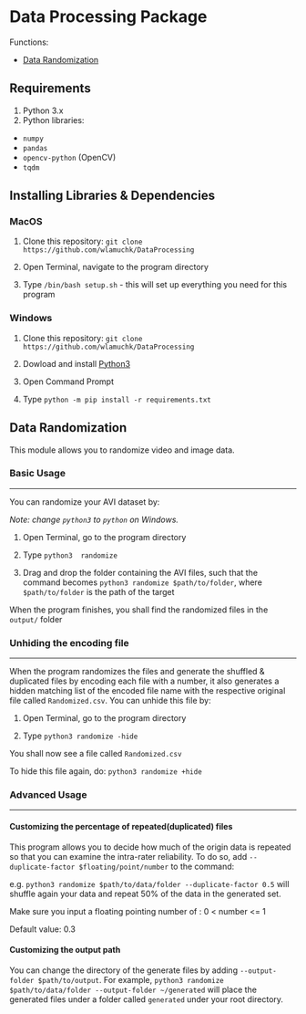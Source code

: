 # Data Processing Package

Functions:

- [Data Randomization](#Data-Randomization)

## Requirements

1. Python 3.x
2. Python libraries:

- `numpy`
- `pandas`
- `opencv-python` (OpenCV)
- `tqdm`


## Installing Libraries & Dependencies

### MacOS

1. Clone this repository: `git clone https://github.com/wlamuchk/DataProcessing`

2. Open Terminal, navigate to the program directory

3. Type `/bin/bash setup.sh` - this will set up everything you need for this program


### Windows

1. Clone this repository: `git clone https://github.com/wlamuchk/DataProcessing`

2. Dowload and install [Python3](https://www.python.org/ftp/python/3.8.9/python-3.8.9-amd64.exe)

3. Open Command Prompt

4. Type `python -m pip install -r requirements.txt`


## Data Randomization


This module allows you to randomize video and image data.

### Basic Usage
---

You can randomize your AVI dataset by:

*Note: change `python3` to `python` on Windows.*

1. Open Terminal, go to the program directory

2. Type `python3  randomize`

3. Drag and drop the folder containing the AVI files, such that the command becomes `python3 randomize $path/to/folder`,
where `$path/to/folder` is the path of the target

When the program finishes, you shall find the randomized files in the `output/` folder

### Unhiding the encoding file
---

When the program randomizes the files and generate the shuffled & duplicated files by encoding each file with a number, it also generates a hidden matching list of the encoded file name with the respective original file called `Randomized.csv`. You can unhide this file by:

1. Open Terminal, go to the program directory

2. Type `python3 randomize -hide`

You shall now see a file called `Randomized.csv`

To hide this file again, do: `python3 randomize +hide`


### Advanced Usage
---

#### Customizing the percentage of repeated(duplicated) files

This program allows you to decide how much of the origin data is repeated so that you can examine the intra-rater reliability. To do so, add `--duplicate-factor $floating/point/number` to the command:

e.g. `python3 randomize $path/to/data/folder --duplicate-factor 0.5` will shuffle again your data and repeat 50% of the data in the generated set.

Make sure you input a floating pointing number of : 0 < number <= 1

Default value: 0.3

#### Customizing the output path

You can change the directory of the generate files by adding `--output-folder $path/to/output`.
For example, `python3 randomize $path/to/data/folder --output-folder ~/generated` will place the generated files under a folder called `generated` under your root directory.
